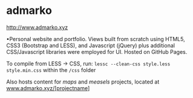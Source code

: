 # admarko
http://www.admarko.xyz

•Personal website and portfolio. Views built from scratch using HTML5, CSS3 (Bootstrap and LESS), and Javascript (jQuery) plus additional CSS/Javascript libraries were employed for UI. Hosted on GitHub Pages.

To compile from LESS -> CSS, run: `lessc --clean-css style.less style.min.css` within the `/css` folder

Also hosts content for *maps* and *measels* projects, located at www.admarko.xyz/[projectname]
